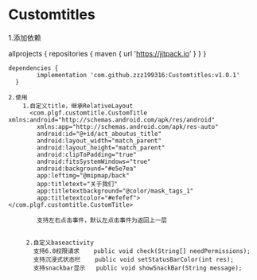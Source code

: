 # Customtitles

1.添加依赖

	
  allprojects {
    repositories {
       maven { url 'https://jitpack.io' }
	  }
  }
  
    dependencies {
	        implementation 'com.github.zzz199316:Customtitles:v1.0.1'
	  }
    
    2.使用
        1.自定义title，继承RelativeLayout
          <com.plgf.customtitle.CustomTitle xmlns:android="http://schemas.android.com/apk/res/android"
            xmlns:app="http://schemas.android.com/apk/res-auto"
            android:id="@+id/act_aboutus_title"
            android:layout_width="match_parent"
            android:layout_height="match_parent"
            android:clipToPadding="true"
            android:fitsSystemWindows="true"
            android:background="#e5e7ea"
            app:leftimg="@mipmap/back"
            app:titletext="关于我们"
            app:titletextbackground="@color/mask_tags_1"
            app:titletextcolor="#efefef"></com.plgf.customtitle.CustomTitle>
            
            支持左右点击事件，默认左点击事件为返回上一层
            
            
         2.自定义baseactivity
           支持6.0权限请求    public void check(String[] needPermissions);
           支持沉浸式状态栏    public void setStatusBarColor(int res);
           支持snackbar显示   public void showSnackBar(String message);
           

  
  
  



    
